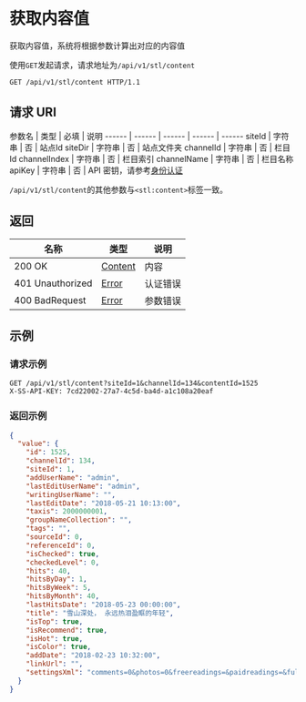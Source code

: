 # 获取内容值

获取内容值，系统将根据参数计算出对应的内容值

使用`GET`发起请求，请求地址为`/api/v1/stl/content`

```http
GET /api/v1/stl/content HTTP/1.1
```

## 请求 URI

参数名 | 类型 | 必填 | 说明
------ | ------ | ------ | ------ | ------
siteId | 字符串 | 否 | 站点Id
siteDir | 字符串 | 否 | 站点文件夹
channelId | 字符串 | 否 | 栏目Id
channelIndex | 字符串 | 否 | 栏目索引
channelName | 字符串 | 否 | 栏目名称
apiKey | 字符串 | 否 | API 密钥，请参考[身份认证](authentication.md)

`/api/v1/stl/content`的其他参数与`<stl:content>`标签一致。

## 返回

名称 | 类型 | 说明
------ | ------ | ------
200 OK | [Content](/stl/README?id=content) | 内容
401 Unauthorized | [Error](/error?id=error) | 认证错误
400 BadRequest | [Error](/error?id=error) | 参数错误

## 示例

### 请求示例

```http
GET /api/v1/stl/content?siteId=1&channelId=134&contentId=1525
X-SS-API-KEY: 7cd22002-27a7-4c5d-ba4d-a1c108a20eaf
```

### 返回示例

```json
{
  "value": {
    "id": 1525,
    "channelId": 134,
    "siteId": 1,
    "addUserName": "admin",
    "lastEditUserName": "admin",
    "writingUserName": "",
    "lastEditDate": "2018-05-21 10:13:00",
    "taxis": 2000000001,
    "groupNameCollection": "",
    "tags": "",
    "sourceId": 0,
    "referenceId": 0,
    "isChecked": true,
    "checkedLevel": 0,
    "hits": 40,
    "hitsByDay": 1,
    "hitsByWeek": 5,
    "hitsByMonth": 40,
    "lastHitsDate": "2018-05-23 00:00:00",
    "title": "雪山深处， 永远热泪盈眶的年轻",
    "isTop": true,
    "isRecommend": true,
    "isHot": true,
    "isColor": true,
    "addDate": "2018-02-23 10:32:00",
    "linkUrl": "",
    "settingsXml": "comments=0&photos=0&freereadings=&paidreadings=&fullreadingprice=&paperprice=&titleformatstring=False_False_False_&check_isadmin=True&check_username=admin&check_checkdate=2018-05-21 10:13&check_reasons="
  }
}
```